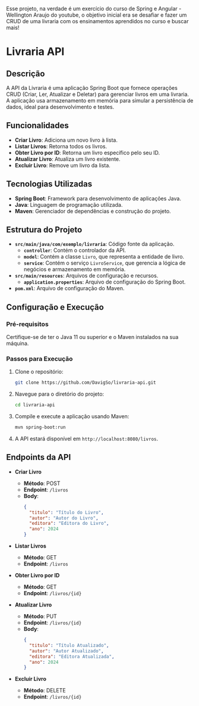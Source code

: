Esse projeto, na verdade é um exercício do curso de Spring e Angular - Wellington Araujo do youtube, o objetivo inicial era se desafiar e fazer um CRUD de uma livraria com os ensinamentos aprendidos no curso e buscar mais!

# Livraria API

## Descrição

A API da Livraria é uma aplicação Spring Boot que fornece operações CRUD (Criar, Ler, Atualizar e Deletar) para gerenciar livros em uma livraria. A aplicação usa armazenamento em memória para simular a persistência de dados, ideal para desenvolvimento e testes.

## Funcionalidades

- **Criar Livro**: Adiciona um novo livro à lista.
- **Listar Livros**: Retorna todos os livros.
- **Obter Livro por ID**: Retorna um livro específico pelo seu ID.
- **Atualizar Livro**: Atualiza um livro existente.
- **Excluir Livro**: Remove um livro da lista.

## Tecnologias Utilizadas

- **Spring Boot**: Framework para desenvolvimento de aplicações Java.
- **Java**: Linguagem de programação utilizada.
- **Maven**: Gerenciador de dependências e construção do projeto.

## Estrutura do Projeto

- **`src/main/java/com/exemplo/livraria`**: Código fonte da aplicação.
  - **`controller`**: Contém o controlador da API.
  - **`model`**: Contém a classe `Livro`, que representa a entidade de livro.
  - **`service`**: Contém o serviço `LivroService`, que gerencia a lógica de negócios e armazenamento em memória.
- **`src/main/resources`**: Arquivos de configuração e recursos.
  - **`application.properties`**: Arquivo de configuração do Spring Boot.
- **`pom.xml`**: Arquivo de configuração do Maven.

## Configuração e Execução

### Pré-requisitos

Certifique-se de ter o Java 11 ou superior e o Maven instalados na sua máquina.

### Passos para Execução

1. Clone o repositório:
   ```bash
   git clone https://github.com/DavigSo/livraria-api.git
   ```

2. Navegue para o diretório do projeto:
   ```bash
   cd livraria-api
   ```

3. Compile e execute a aplicação usando Maven:
   ```bash
   mvn spring-boot:run
   ```

4. A API estará disponível em `http://localhost:8080/livros`.

## Endpoints da API

- **Criar Livro**
  - **Método**: POST
  - **Endpoint**: `/livros`
  - **Body**:
    ```json
    {
      "titulo": "Título do Livro",
      "autor": "Autor do Livro",
      "editora": "Editora do Livro",
      "ano": 2024
    }
    ```

- **Listar Livros**
  - **Método**: GET
  - **Endpoint**: `/livros`

- **Obter Livro por ID**
  - **Método**: GET
  - **Endpoint**: `/livros/{id}`

- **Atualizar Livro**
  - **Método**: PUT
  - **Endpoint**: `/livros/{id}`
  - **Body**:
    ```json
    {
      "titulo": "Título Atualizado",
      "autor": "Autor Atualizado",
      "editora": "Editora Atualizada",
      "ano": 2024
    }
    ```

- **Excluir Livro**
  - **Método**: DELETE
  - **Endpoint**: `/livros/{id}`

